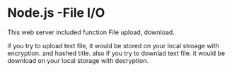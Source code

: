 # Node.js -File I/O

This web server included function File upload, download.

if you try to upload text file, it would be stored on your local stroage with encryption. and hashed title.
also if you try to downlad text file. it would be download on your local storage with decryption.
